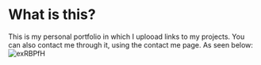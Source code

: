 # What is this?
This is my personal portfolio in which I uplooad links to my projects. You can also contact me through it, using the contact me page. As seen below: 
![exRBPfH](https://github.com/Leftwind/main/assets/49833550/6603042e-5ab8-4f0a-a358-cc44f9be48de)


